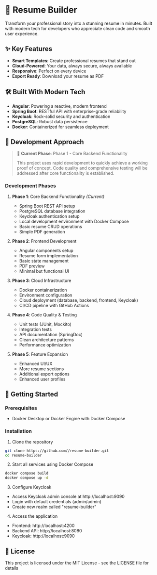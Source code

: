 # 🚀 Resume Builder

Transform your professional story into a stunning resume in minutes. Built with modern tech for developers who appreciate clean code and smooth user experience.

## ✨ Key Features

- **Smart Templates**: Create professional resumes that stand out
- **Cloud-Powered**: Your data, always secure, always available
- **Responsive**: Perfect on every device
- **Export Ready**: Download your resume as PDF

## 🛠️ Built With Modern Tech

- **Angular**: Powering a reactive, modern frontend
- **Spring Boot**: RESTful API with enterprise-grade reliability
- **Keycloak**: Rock-solid security and authentication
- **PostgreSQL**: Robust data persistence
- **Docker**: Containerized for seamless deployment

## 🎯 Development Approach

> 🚧 **Current Phase**: Phase 1 - Core Backend Functionality
> 
> This project uses rapid development to quickly achieve a working proof of concept. Code quality and comprehensive testing will be addressed after core functionality is established.

### Development Phases

1. **Phase 1**: Core Backend Functionality *(Current)*
   - Spring Boot REST API setup
   - PostgreSQL database integration
   - Keycloak authentication setup
   - Local development environment with Docker Compose
   - Basic resume CRUD operations
   - Simple PDF generation

2. **Phase 2**: Frontend Development
   - Angular components setup
   - Resume form implementation
   - Basic state management
   - PDF preview
   - Minimal but functional UI

3. **Phase 3**: Cloud Infrastructure
   - Docker containerization
   - Environment configuration
   - Cloud deployment (database, backend, frontend, Keycloak)
   - CI/CD pipeline with GitHub Actions

4. **Phase 4**: Code Quality & Testing
   - Unit tests (JUnit, Mockito)
   - Integration tests
   - API documentation (SpringDoc)
   - Clean architecture patterns
   - Performance optimization

5. **Phase 5**: Feature Expansion
   - Enhanced UI/UX
   - More resume sections
   - Additional export options
   - Enhanced user profiles

## 🚀 Getting Started

### Prerequisites
- Docker Desktop or Docker Engine with Docker Compose

### Installation

1. Clone the repository
```bash
git clone https://github.com//resume-builder.git
cd resume-builder
```

2. Start all services using Docker Compose
```bash
docker compose build
docker compose up -d
```

3. Configure Keycloak
- Access Keycloak admin console at http://localhost:9090
- Login with default credentials (admin/admin)
- Create new realm called "resume-builder"


4. Access the application
- Frontend: http://localhost:4200
- Backend API: http://localhost:8080
- Keycloak: http://localhost:9090

## 📝 License

This project is licensed under the MIT License - see the LICENSE file for details